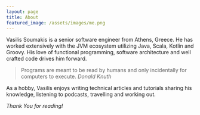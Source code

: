 ```yaml
---
layout: page
title: About
featured_image: /assets/images/me.png
---
```


Vasilis Soumakis is a senior software engineer from Athens, Greece. He has worked extensively with the JVM ecosystem utilizing Java, Scala, Kotlin and Groovy. His love of functional programming, software architecture and well crafted code drives him forward.

>Programs are meant to be read by humans and only incidentally for computers to execute. <cite>Donald Knuth</cite>

As a hobby, Vasilis enjoys writing technical articles and tutorials sharing his knowledge, listening to podcasts, travelling and working out.

*Thank You for reading!*
